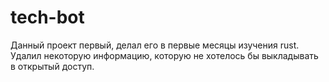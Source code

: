 # tech-bot

Данный проект первый, делал его в первые месяцы изучения rust.
Удалил некоторую информацию, которую не хотелось бы выкладывать в открытый доступ.
